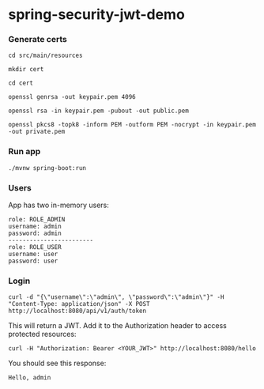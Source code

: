 # spring-security-jwt-demo

### Generate certs
```
cd src/main/resources
```

```
mkdir cert
```

```
cd cert
```


```
openssl genrsa -out keypair.pem 4096

openssl rsa -in keypair.pem -pubout -out public.pem

openssl pkcs8 -topk8 -inform PEM -outform PEM -nocrypt -in keypair.pem -out private.pem
```

### Run app
```
./mvnw spring-boot:run
```

### Users
App has two in-memory users:
```
role: ROLE_ADMIN
username: admin
password: admin
------------------------
role: ROLE_USER
username: user
password: user
```

### Login
```
curl -d "{\"username\":\"admin\", \"password\":\"admin\"}" -H "Content-Type: application/json" -X POST http://localhost:8080/api/v1/auth/token
```

This will return a JWT. Add it to the Authorization header to access protected resources:

```
curl -H "Authorization: Bearer <YOUR_JWT>" http://localhost:8080/hello
```

You should see this response:

```
Hello, admin
```
